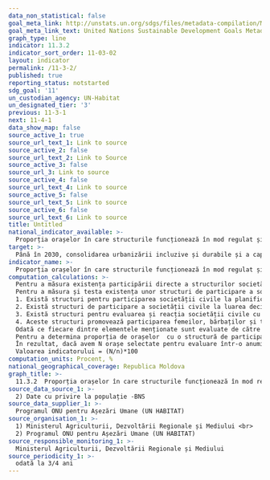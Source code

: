 ```yaml
---
data_non_statistical: false
goal_meta_link: http://unstats.un.org/sdgs/files/metadata-compilation/Metadata-Goal-11.pdf
goal_meta_link_text: United Nations Sustainable Development Goals Metadata (pdf 2066kB)
graph_type: line
indicator: 11.3.2
indicator_sort_order: 11-03-02
layout: indicator
permalink: /11-3-2/
published: true
reporting_status: notstarted
sdg_goal: '11'
un_custodian_agency: UN-Habitat
un_designated_tier: '3'
previous: 11-3-1
next: 11-4-1
data_show_map: false
source_active_1: true
source_url_text_1: Link to source
source_active_2: false
source_url_text_2: Link to Source
source_active_3: false
source_url_3: Link to source
source_active_4: false
source_url_text_4: Link to source
source_active_5: false
source_url_text_5: Link to source
source_active_6: false
source_url_text_6: Link to source
title: Untitled
national_indicator_available: >-
  Proporția orașelor în care structurile funcționează în mod regulat și pe o bază democratică, asigurând participarea directă a societății civile la planificarea urbană și managementul urban
target: >-
  Până în 2030, consolidarea urbanizării incluzive și durabile și a capacității pentru planificarea și gestionarea participativă, integrată și durabilă a așezărilor umane în toate țările
indicator_name: >-
  Proporția orașelor în care structurile funcționează în mod regulat și pe o bază democratică, asigurând participarea directă a societății civile la planificarea urbană și managementul urban
computation_calculations: >-
  Pentru a măsura existența participării directe a structurilor societății civile în planificarea urbană și managementul la nivel de oraș, se va utiliza o abordare bazată pe scor pentru evaluarea structurilor disponibile pentru participarea societății civile la planificarea și managementul urban, care va fi evaluată de cinci (5) experți locali din cadrul guvernului, mediul academic, societate civilă și organizații internaționale. Identificarea și selectarea acestor 5 experți locali/evaluatori va fi ghidată de echipe locale de observatori urbane disponibile în multe orașe. În exercițiile-pilot, aceste observatorii urbane, ca deținători locali ai datelor urbane la nivel de oraș, sunt capabili să coordoneze evaluările și să verifice consecvențele și referințele locale relevante care ghidează deciziile și scorurile evaluatorilor.<br> 
  Pentru a măsura și testa existența unor structuri de participare a societății civile la guvernarea și managementul urban, va fi utilizat un chestionar Likert cu scală de 4 puncte (nu sunt total de acord, nu sunt de acord, sunt de acord și sunt pe deplin de acord). Aceste structuri vor fi examinate prin intermediul a patru elemente de bază care au fost evaluate în cadrul exercițiilor pilot finalizate după cum urmează:<br> 
  1. Există structuri pentru participarea societății civile la planificarea urbană, inclusiv proiectarea și acordurile, directe, regulate și democratice?<br> 
  2. Există structuri de participare a societății civile la luarea deciziilor bugetului urban local, directe, regulate și democratice?<br> 
  3. Există structuri pentru evaluarea și reacția societății civile cu privire la performanțele managementului urban, care sunt directe, regulate și democratice?<br> 
  4. Aceste structuri promovează participarea femeilor, bărbaților și tinerilor și / sau a altor grupuri marginalizate?<br> 
  Odată ce fiecare dintre elementele menționate sunt evaluate de către un singur evaluator, se calculează scorul mediu total unic al evaluatorului. Diversele scoruri ale evaluatorilor sunt apoi compilate calculate pentru calcularea scorul final pentru fiecare oraș.<br> 
  Pentru a determina proporția de orașelor  cu o structură de participare directă a societății civile la planificarea și managementul urban care funcționează regulat și democratic, se va utiliza un punct mediu pe scara Likert de 2,5. Valoarea indicatorului este proporția orașelor cu scor general care este mai mare decât punctul mediu.<br> 
  În rezultat, dacă avem N orașe selectate pentru evaluare într-o anumită țară și n este numărul de orașe cu scoruri mai mari decât punctul mediu, valoarea indicatorului va fi calculată astfel:<br> 
  Valoarea indicatorului = (N/n)*100
computation_units: Procent, %
national_geographical_coverage: Republica Moldova
graph_title: >-
  11.3.2  Proporția orașelor în care structurile funcționează în mod regulat și pe o bază democratică, asigurând participarea directă a societății civile la planificarea urbană și managementul urban
source_data_source_1: >-
  2) Date cu privire la populație -BNS
source_data_supplier_1: >-
  Programul ONU pentru Așezări Umane (UN HABITAT)
source_organisation_1: >-
  1) Ministerul Agriculturii, Dezvoltării Regionale și Mediului <br> 
  2) Programul ONU pentru Așezări Umane (UN HABITAT)
source_responsible_monitoring_1: >-
  Ministerul Agriculturii, Dezvoltării Regionale și Mediului
source_periodicity_1: >-
  odată la 3/4 ani
---
```

